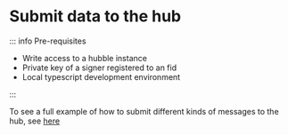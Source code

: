 # Submit data to the hub

::: info Pre-requisites

- Write access to a hubble instance
- Private key of a signer registered to an fid
- Local typescript development environment

:::

To see a full example of how to submit different kinds of messages to the hub,
see [here](https://github.com/farcasterxyz/hub-monorepo/tree/main/packages/hub-nodejs/examples/write-data)
